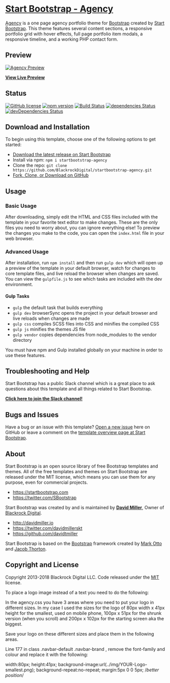 # [Start Bootstrap - Agency](https://startbootstrap.com/template-overviews/agency/)

[Agency](https://startbootstrap.com/template-overviews/agency/) is a one page agency portfolio theme for [Bootstrap](http://getbootstrap.com/) created by [Start Bootstrap](http://startbootstrap.com/). This theme features several content sections, a responsive portfolio grid with hover effects, full page portfolio item modals, a responsive timeline, and a working PHP contact form.

## Preview

[![Agency Preview](https://startbootstrap.com/assets/img/templates/agency.jpg)](https://blackrockdigital.github.io/startbootstrap-agency/)

**[View Live Preview](https://blackrockdigital.github.io/startbootstrap-agency/)**

## Status

[![GitHub license](https://img.shields.io/badge/license-MIT-blue.svg)](https://raw.githubusercontent.com/BlackrockDigital/startbootstrap-agency/master/LICENSE)
[![npm version](https://img.shields.io/npm/v/startbootstrap-agency.svg)](https://www.npmjs.com/package/startbootstrap-agency)
[![Build Status](https://travis-ci.org/BlackrockDigital/startbootstrap-agency.svg?branch=master)](https://travis-ci.org/BlackrockDigital/startbootstrap-agency)
[![dependencies Status](https://david-dm.org/BlackrockDigital/startbootstrap-agency/status.svg)](https://david-dm.org/BlackrockDigital/startbootstrap-agency)
[![devDependencies Status](https://david-dm.org/BlackrockDigital/startbootstrap-agency/dev-status.svg)](https://david-dm.org/BlackrockDigital/startbootstrap-agency?type=dev)

## Download and Installation

To begin using this template, choose one of the following options to get started:
* [Download the latest release on Start Bootstrap](https://startbootstrap.com/template-overviews/agency/)
* Install via npm: `npm i startbootstrap-agency`
* Clone the repo: `git clone https://github.com/BlackrockDigital/startbootstrap-agency.git`
* [Fork, Clone, or Download on GitHub](https://github.com/BlackrockDigital/startbootstrap-agency)

## Usage

### Basic Usage

After downloading, simply edit the HTML and CSS files included with the template in your favorite text editor to make changes. These are the only files you need to worry about, you can ignore everything else! To preview the changes you make to the code, you can open the `index.html` file in your web browser.

### Advanced Usage

After installation, run `npm install` and then run `gulp dev` which will open up a preview of the template in your default browser, watch for changes to core template files, and live reload the browser when changes are saved. You can view the `gulpfile.js` to see which tasks are included with the dev environment.

#### Gulp Tasks

- `gulp` the default task that builds everything
- `gulp dev` browserSync opens the project in your default browser and live reloads when changes are made
- `gulp css` compiles SCSS files into CSS and minifies the compiled CSS
- `gulp js` minifies the themes JS file
- `gulp vendor` copies dependencies from node_modules to the vendor directory

You must have npm and Gulp installed globally on your machine in order to use these features.

## Troubleshooting and Help

Start Bootstrap has a public Slack channel which is a great place to ask questions about this template and all things related to Start Bootstrap.

**[Click here to join the Slack channel!](https://startbootstrap-slack.herokuapp.com/)**

## Bugs and Issues

Have a bug or an issue with this template? [Open a new issue](https://github.com/BlackrockDigital/startbootstrap-agency/issues) here on GitHub or leave a comment on the [template overview page at Start Bootstrap](http://startbootstrap.com/template-overviews/agency/).

## About

Start Bootstrap is an open source library of free Bootstrap templates and themes. All of the free templates and themes on Start Bootstrap are released under the MIT license, which means you can use them for any purpose, even for commercial projects.

* https://startbootstrap.com
* https://twitter.com/SBootstrap

Start Bootstrap was created by and is maintained by **[David Miller](http://davidmiller.io/)**, Owner of [Blackrock Digital](http://blackrockdigital.io/).

* http://davidmiller.io
* https://twitter.com/davidmillerskt
* https://github.com/davidtmiller

Start Bootstrap is based on the [Bootstrap](http://getbootstrap.com/) framework created by [Mark Otto](https://twitter.com/mdo) and [Jacob Thorton](https://twitter.com/fat).

## Copyright and License

Copyright 2013-2018 Blackrock Digital LLC. Code released under the [MIT](https://github.com/BlackrockDigital/startbootstrap-agency/blob/gh-pages/LICENSE) license.

To place a logo image instead of a text you need to do the following:

In the agency.css you have 3 areas where you need to put your logo in different sizes. In my case I used the sizes for the logo of 80px width x 41px height for the smallest, used on mobile phone, 100px x 51px for the shrunk version (when you scroll) and 200px x 102px for the starting screen aka the biggest.

Save your logo on these different sizes and place them in the following areas.

Line 177 in class .navbar-default .navbar-brand , remove the font-family and colour and replace it with the following:

width:80px;
height:41px;
background-image:url(../img/YOUR-Logo-smallest.png);
background-repeat:no-repeat;
margin:5px 0 0 5px; /*better position*/
